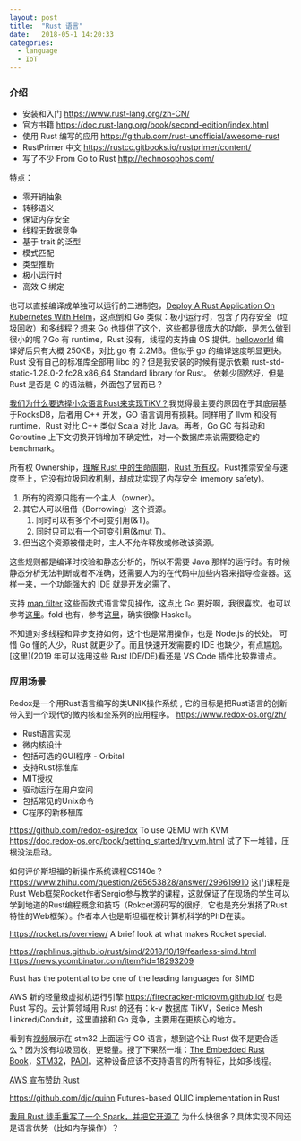 ```yaml
---
layout: post
title:  "Rust 语言"
date:   2018-05-1 14:20:33
categories:
  - language
  - IoT
---
```

### 介绍
- 安装和入门 <https://www.rust-lang.org/zh-CN/> 
- 官方书籍 <https://doc.rust-lang.org/book/second-edition/index.html> 
- 使用 Rust 编写的应用 <https://github.com/rust-unofficial/awesome-rust> 
- RustPrimer 中文 <https://rustcc.gitbooks.io/rustprimer/content/>
- 写了不少 From Go to Rust <http://technosophos.com/>

特点：
* 零开销抽象 
* 转移语义 
* 保证内存安全 
* 线程无数据竞争 
* 基于 trait 的泛型 
* 模式匹配 
* 类型推断 
* 极小运行时 
* 高效 C 绑定 

也可以直接编译成单独可以运行的二进制包，[Deploy A Rust Application On Kubernetes With Helm](https://docs.bitnami.com/kubernetes/how-to/deploy-rust-application-kubernetes-helm/)，这点倒和 Go 类似：极小运行时，包含了内存安全（垃圾回收）和多线程？想来 Go 也提供了这个，这些都是很庞大的功能，是怎么做到很小的呢？Go 有 runtime，Rust 没有，线程的支持由 OS 提供。[helloworld](https://doc.rust-lang.org/book/second-edition/ch01-02-hello-world.html) 编译好后只有大概 250KB，对比 go 有 2.2MB。但似乎 go 的编译速度明显更快。Rust 没有自己的标准库全部用 libc 的？但是我安装的时候有提示依赖 rust-std-static-1.28.0-2.fc28.x86_64 Standard library for Rust。 依赖少固然好，但是 Rust 是否是 C 的语法糖，外面包了层而已？ 

[我们为什么要选择小众语言Rust来实现TiKV？](http://www.infoq.com/cn/news/2017/09/Select-minority-language-Rust-Ti/)我觉得最主要的原因在于其底层基于RocksDB，后者用 C++ 开发，GO 语言调用有损耗。同样用了 llvm 和没有 runtime，Rust 对比 C++ 类似 Scala 对比 Java。再者，Go GC 有抖动和 Goroutine 上下文切换开销增加不确定性，对一个数据库来说需要稳定的 benchmark。 

所有权 Ownership，[理解 Rust 中的生命周期](http://lotabout.me/2016/rust-lifetime/)，[Rust 所有权](https://chiyiw.com/blog/2017/11/05/rust-%E6%89%80%E6%9C%89%E6%9D%83/)。Rust推崇安全与速度至上，它没有垃圾回收机制，却成功实现了内存安全 (memory safety)。 

1. 所有的资源只能有一个主人（owner）。 
2. 其它人可以租借（Borrowing）这个资源。 
    1. 同时可以有多个不可变引用(&T)。 
    2. 同时只可以有一个可变引用(&mut T)。 
3. 但当这个资源被借走时，主人不允许释放或修改该资源。 

这些规则都是编译时校验和静态分析的，所以不需要 Java 那样的运行时。有时候静态分析无法判断或者不准确，还需要人为的在代码中加些内容来指导检查器。这样一来，一个功能强大的 IDE 就是开发必需了。

支持 [map filter](https://mmstick.gitbooks.io/rust-programming-phoronix-reader-how-to/content/chapter02.html) 这些函数式语言常见操作，这点比 Go 要好啊，我很喜欢。也可以参考[这里](https://doc.rust-lang.org/book/second-edition/ch13-02-iterators.html)。fold 也有，参考[这里](https://rustcc.gitbooks.io/rustprimer/content/iterator/iterator.html)，确实很像 Haskell。 

不知道对多线程和异步支持如何，这个也是常用操作，也是 Node.js 的长处。 可惜 Go 懂的人少，Rust 就更少了。而且快速开发需要的 IDE 也缺少，有点尴尬。 [这里](2019 年可以选用这些 Rust IDE/DE)看还是 VS Code 插件比较靠谱点。

### 应用场景
Redox是一个用Rust语言编写的类UNIX操作系统 , 它的目标是把Rust语言的创新带入到一个现代的微内核和全系列的应用程序。 <https://www.redox-os.org/zh/> 
* Rust语言实现 
* 微内核设计 
* 包括可选的GUI程序 - Orbital 
* 支持Rust标准库 
* MIT授权 
* 驱动运行在用户空间 
* 包括常见的Unix命令 
* C程序的新移植库 

<https://github.com/redox-os/redox> To use QEMU with KVM <https://doc.redox-os.org/book/getting_started/try_vm.html> 试了下一堆错，压根没法启动。 

如何评价斯坦福的新操作系统课程CS140e？<https://www.zhihu.com/question/265653828/answer/299619910> 这门课程是Rust Web框架Rocket作者Sergio参与教学的课程，这就保证了在现场的学生可以学到地道的Rust编程概念和技巧（Rokcet源码写的很好，它也是充分发扬了Rust特性的Web框架）。作者本人也是斯坦福在校计算机科学的PhD在读。

<https://rocket.rs/overview/> A brief look at what makes Rocket special. 

<https://raphlinus.github.io/rust/simd/2018/10/19/fearless-simd.html> <https://news.ycombinator.com/item?id=18293209>  

Rust has the potential to be one of the leading languages for SIMD

AWS 新的轻量级虚拟机运行引擎 <https://firecracker-microvm.github.io/> 也是Rust 写的。云计算领域用 Rust 的还有：k-v 数据库 TiKV，Serice Mesh Linkred/Conduit，这里直接和 Go 竞争，主要用在更核心的地方。

看到有[视频](https://www.youtube.com/watch?v=uF5FnTnJ36Y&feature=youtu.be)展示在 stm32 上面运行 GO 语言，想到这个让 Rust 做不是更合适么？因为没有垃圾回收，更轻量。搜了下果然一堆：[The Embedded Rust Book](https://rust-embedded.github.io/book/intro/index.html)，[STM32](https://medium.com/coinmonks/coding-the-stm32-blue-pill-with-rust-and-visual-studio-code-b21615d8a20)，[PADI](https://medium.com/coinmonks/running-rust-and-freertos-on-the-padi-iot-stamp-fb36c5ef4844)。这种设备应该不支持语言的所有特征，比如多线程。

[AWS 宣布赞助 Rust](https://www.oschina.net/news/110621/aws-sponsorship-of-the-rust)

<https://github.com/djc/quinn> Futures-based QUIC implementation in Rust

[我用 Rust 徒手重写了一个 Spark，并把它开源了](https://www.infoq.cn/article/JsDpYWJmI39Zr0qipCty) 为什么快很多？具体实现不同还是语言优势（比如内存操作）？
